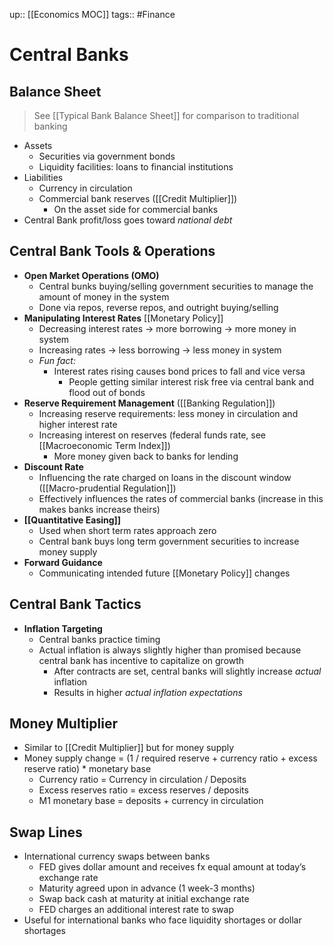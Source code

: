 up:: [[Economics MOC]]
tags:: #Finance 
# Central Banks
## Balance Sheet
> See [[Typical Bank Balance Sheet]] for comparison to traditional banking
- Assets
	- Securities via government bonds
	- Liquidity facilities: loans to financial institutions 
- Liabilities
	- Currency in circulation
	- Commercial bank reserves ([[Credit Multiplier]])
		- On the asset side for commercial banks
- Central Bank profit/loss goes toward *national debt*
## Central Bank Tools & Operations
- **Open Market Operations (OMO)**
	- Central bunks buying/selling government securities to manage the amount of money in the system
	- Done via repos, reverse repos, and outright buying/selling
- **Manipulating Interest Rates** [[Monetary Policy]]
	- Decreasing interest rates -> more borrowing -> more money in system
	- Increasing rates -> less borrowing -> less money in system
	- *Fun fact:*
		- Interest rates rising causes bond prices to fall and vice versa
			- People getting similar interest risk free via central bank and flood out of bonds
- **Reserve Requirement Management** ([[Banking Regulation]])
	- Increasing reserve requirements: less money in circulation and higher interest rate
	- Increasing interest on reserves (federal funds rate, see [[Macroeconomic Term Index]])
		- More money given back to banks for lending
- **Discount Rate**
	- Influencing the rate charged on loans in the discount window ([[Macro-prudential Regulation]])
	- Effectively influences the rates of commercial banks (increase in this makes banks increase theirs)
- **[[Quantitative Easing]]**
	- Used when short term rates approach zero
	- Central bank buys long term government securities to increase money supply
- **Forward Guidance**
	- Communicating intended future [[Monetary Policy]] changes
## Central Bank Tactics
- **Inflation Targeting**
	- Central banks practice timing
	- Actual inflation is always slightly higher than promised because central bank has incentive to capitalize on growth
		- After contracts are set, central banks will slightly increase *actual* inflation
		- Results in higher *actual inflation expectations*
## Money Multiplier
- Similar to [[Credit Multiplier]] but for money supply
- Money supply change = (1 / required reserve + currency ratio + excess reserve ratio) * monetary base
	- Currency ratio = Currency in circulation / Deposits
	- Excess reserves ratio = excess reserves / deposits
	- M1 monetary base = deposits + currency in circulation
## Swap Lines
- International currency swaps between banks
	- FED gives dollar amount and receives fx equal amount at today’s exchange rate
	- Maturity agreed upon in advance (1 week-3 months)
	- Swap back cash at maturity at initial exchange rate
	- FED charges an additional interest rate to swap
- Useful for international banks who face liquidity shortages or dollar shortages